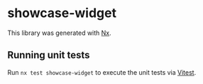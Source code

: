 # showcase-widget

This library was generated with [Nx](https://nx.dev).

## Running unit tests

Run `nx test showcase-widget` to execute the unit tests via [Vitest](https://vitest.dev/).
